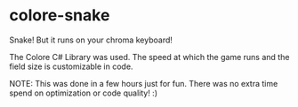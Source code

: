 # colore-snake
Snake! But it runs on your chroma keyboard!

The Colore C# Library was used. The speed at which the game runs and the field size is customizable in code. 

NOTE: This was done in a few hours just for fun. There was no extra time spend on optimization or code quality! :)
